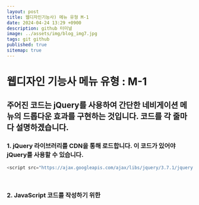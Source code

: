 ```yaml
---
layout: post
title: 웹디자인기능사) 메뉴 유형 M-1
date: 2024-04-24 13:29 +0900
description: github 터미널
image: ../assets/img/blog_img7.jpg
tags: git github
published: true
sitemap: true
---
```


# 웹디자인 기능사 메뉴 유형 : M-1
## 주어진 코드는 jQuery를 사용하여 간단한 네비게이션 메뉴의 드롭다운 효과를 구현하는 것입니다. 코드를 각 줄마다 설명하겠습니다.   

### 1. jQuery 라이브러리를 CDN을 통해 로드합니다. 이 코드가 있어야 jQuery를 사용할 수 있습니다.
````javascript
<script src="https://ajax.googleapis.com/ajax/libs/jquery/3.7.1/jquery.min.js"></script>
````   
<br>

### 2. JavaScript 코드를 작성하기 위한 <script> 태그가 시작됩니다.
````javascript
 <script></script>
````  
<br>

### 3. $(function () { ... });: jQuery의 $(document).ready() 단축 형식입니다. 페이지가 완전히 로드되면 코드 블록 안의 내용이 실행됩니다.
````javascript
$(function () {});
````  
<br>

### 4. $(".nav>ul>li").mouseover(function () { ... });: 네비게이션 메뉴의 각 항목에 마우스가 올라가면 발생하는 이벤트입니다. $(".nav>ul>li")는 클래스가 "nav"인 요소의 하위 <ul> 안의 <li> 요소를 선택합니다. .mouseover()는 마우스가 요소 위에 올라갔을 때 발생하는 이벤트를 처리합니다.
````javascript
$(".nav>ul>li").mouseover(function () {
````  
<br>

### 5. $(this).find(".submenu").stop().slideDown();: 현재 마우스가 올라간 메뉴 아이템의 하위 요소 중 클래스가 "submenu"인 요소를 찾아서 슬라이드 다운 애니메이션을 적용합니다. $(this)는 이벤트가 발생한 요소, 즉 마우스가 올라간 메뉴 아이템을 나타냅니다. .find(".submenu")는 그 하위 요소 중 클래스가 "submenu"인 요소를 선택합니다. .stop()은 현재 진행 중인 모든 애니메이션을 중지합니다.
````javascript
$(this).find(".submenu").stop().slideDown();
````  
<br>

### 6. $(".nav>ul>li").mouseout(function () { ... });: 네비게이션 메뉴의 각 항목에서 마우스가 벗어나면 발생하는 이벤트입니다. $(".nav>ul>li")는 클래스가 "nav"인 요소의 하위 <ul> 안의 <li> 요소를 선택합니다. .mouseout()는 마우스가 요소에서 벗어났을 때 발생하는 이벤트를 처리합니다.

````javascript
$(".nav>ul>li").mouseout(function () {
````  
<br>

### 7. $(this).find(".submenu").stop().slideUp();: 현재 마우스가 벗어난 메뉴 아이템의 하위 요소 중 클래스가 "submenu"인 요소를 찾아서 슬라이드 업 애니메이션을 적용합니다.

````javascript
$(this).find(".submenu").stop().slideUp();
````  
<br>
이렇게 작성된 코드는 간단하게 네비게이션 메뉴의 드롭다운 효과를 구현하며, 마우스 이벤트에 따라 해당 애니메이션을 적용합니다.
   
   